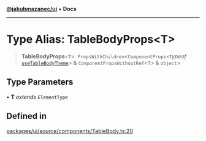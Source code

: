 [**@jakubmazanec/ui**](../README.md) • **Docs**

---

# Type Alias: TableBodyProps\<T\>

> **TableBodyProps**\<`T`\>: `PropsWithChildren`\<`ComponentProps`\<_typeof_
> [`useTableBodyTheme`](../functions/useTableBodyTheme.md)\> & `ComponentPropsWithoutRef`\<`T`\> &
> `object`\>

## Type Parameters

• **T** _extends_ `ElementType`

## Defined in

[packages/ui/source/components/TableBody.ts:20](https://github.com/jakubmazanec/tools/blob/29163046acd1da0224b08fd05ca40f385e9ab4e5/packages/ui/source/components/TableBody.ts#L20)
